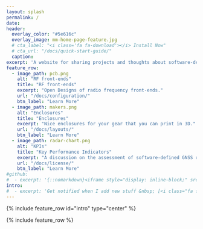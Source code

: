 ```yaml
---
layout: splash
permalink: /
date:
header:
  overlay_color: "#5e616c"
  overlay_image: mm-home-page-feature.jpg
  # cta_label: "<i class='fa fa-download'></i> Install Now"
  # cta_url: "/docs/quick-start-guide/"
  caption:
excerpt: 'A website for sharing projects and thoughts about software-defined Global Navigation Satellite Systems receivers.' #<br /> <small>Currently at Version 3.2.7</small><br /><br /> {::nomarkdown}<iframe style="display: inline-block;" src="https://ghbtns.com/github-btn.html?user=mmistakes&repo=minimal-mistakes&type=star&count=true&size=large" frameborder="0" scrolling="0" width="160px" height="30px"></iframe> <iframe style="display: inline-block;" src="https://ghbtns.com/github-btn.html?user=mmistakes&repo=minimal-mistakes&type=fork&count=true&size=large" frameborder="0" scrolling="0" width="158px" height="30px"></iframe>{:/nomarkdown}'
feature_row:
  - image_path: pcb.png
    alt: "RF front-ends"
    title: "RF front-ends"
    excerpt: "Open Designs of radio frequency front-ends."
    url: "/docs/configuration/"
    btn_label: "Learn More"
  - image_path: makers.png
    alt: "Enclosures"
    title: "Enclosures"
    excerpt: "Nice enclosures for your gear that you can print in 3D."
    url: "/docs/layouts/"
    btn_label: "Learn More"
  - image_path: radar-chart.png
    alt: "KPIs"
    title: "Key Performance Indicators"
    excerpt: "A discussion on the assessment of software-defined GNSS receivers."
    url: "/docs/license/"
    btn_label: "Learn More"
#github:
#  - excerpt: '{::nomarkdown}<iframe style="display: inline-block;" src="https://ghbtns.com/github-btn.html?user=mmistakes&repo=minimal-mistakes&type=star&count=true&size=large" frameborder="0" scrolling="0" width="160px" height="30px"></iframe> <iframe style="display: inline-block;" src="https://ghbtns.com/github-btn.html?user=mmistakes&repo=minimal-mistakes&type=fork&count=true&size=large" frameborder="0" scrolling="0" width="158px" height="30px"></iframe>{:/nomarkdown}'
intro:
#  - excerpt: 'Get notified when I add new stuff &nbsp; [<i class="fa fa-twitter"></i> @mmistakes](https://twitter.com/mmistakes){: .btn .btn--twitter}'
---
```


{% include feature_row id="intro" type="center" %}

{% include feature_row %}
